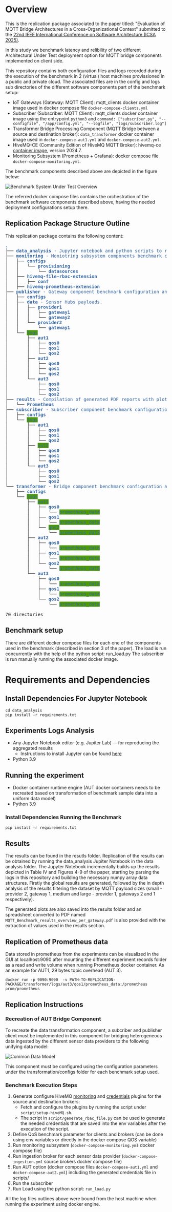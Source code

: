 # Overview
This is the replication package associated to the paper titled: "Evaluation of MQTT Bridge Architectures in a Cross-Organizational Context" submitted to the [22nd IEEE International Conference on Software Architecture (ICSA 2025)](https://conf.researchr.org/home/icsa-2025]).

In this study we benchmark latency and relibility of two different Architectural Under Test deployment option for MQTT bridge components implemented on client side.

This repository contains both configuration files and logs recorded during the execution of the benchmark in 2 (virtual) host machines provissioned in a public and private cloud. The associated files are in the config and logs sub directories of the different software components part of the benchmark setup:
- IoT Gateways (Gateway: MQTT Client): mqtt_clients docker container image used in docker compose file ```docker-compose-clients.yml```
- Subscriber (Subscriber: MQTT Client): mqtt_clients docker container image using the entrypoint ```python3``` and  ```command: ["subscriber.py", "--configfile", "/app/config.yml", "--logfile", "logs/subscriber.log"]```
- Transformer Bridge Processing Component (MQTT Bridge between a source and destination broker): ```data_transformer``` docker container image used in ```docker-compose-aut1.yml``` and ```docker-compose-aut2.yml```.
- HiveMQ-CE (Community Edition of HiveMQ MQTT Broker): hivemq-ce [container image](https://hub.docker.com/r/hivemq/hivemq-ce), version 2024.7.
- Monitoring Subsystem (Prometheus + Grafana): docker compose file ```docker-compose-monitoring.yml```.

The benchmark components described above are depicted in the figure below:

![Benchmark System Under Test Overview](SUT_overview.png)


The referred docker compose files contains the orchestration of the benchmark software components described above, having the needed deployment configurations setup there.

## Replication Package Structure Outline
This replication package contains the following content:
<pre><font color="#3465A4"><b>.</b></font>
├── <font color="#3465A4"><b>data_analysis</b> - Jupyter notebook and python scripts to reproduce result in Table IV and Figures 4-8.</font>
├── <font color="#3465A4"><b>monitoring</b> - Moniotring subsystem components benchmark configuration data.</font>
│   ├── <font color="#3465A4"><b>configs</b></font>
│   │   └── <font color="#3465A4"><b>provisioning</b></font>
│   │       └── <font color="#3465A4"><b>datasources</b></font>
│   ├── <font color="#3465A4"><b>hivemq-file-rbac-extension</b></font>
│   │   ├── <font color="#3465A4"><b>conf</b></font>
│   ├── <font color="#3465A4"><b>hivemq-prometheus-extension</b></font>
├── <font color="#3465A4"><b>publisher</b> - Gateway component benchmark configuration and execution logs data.</font>
│   ├── <font color="#3465A4"><b>configs</b></font>
│   ├── <font color="#3465A4"><b>data</b> - Sensor Hubs payloads.</font>
│   │   ├── <font color="#3465A4"><b>provider1</b></font>
│   │   │   ├── <font color="#3465A4"><b>gateway1</b></font>
│   │   │   └── <font color="#3465A4"><b>gateway2</b></font>
│   │   └── <font color="#3465A4"><b>provider2</b></font>
│   │       └── <font color="#3465A4"><b>gateway1</b></font>
│   └── <span style="background-color:#4E9A06"><font color="#3465A4">logs</font></span>
│       ├── <font color="#3465A4"><b>aut1</b></font>
│       │   ├── <font color="#3465A4"><b>qos0</b></font>
│       │   ├── <font color="#3465A4"><b>qos1</b></font>
│       │   └── <font color="#3465A4"><b>qos2</b></font>
│       ├── <font color="#3465A4"><b>aut2</b></font>
│       │   ├── <font color="#3465A4"><b>qos0</b></font>
│       │   ├── <font color="#3465A4"><b>qos1</b></font>
│       │   └── <font color="#3465A4"><b>qos2</b></font>
│       └── <font color="#3465A4"><b>aut3</b></font>
│           ├── <font color="#3465A4"><b>qos0</b></font>
│           ├── <font color="#3465A4"><b>qos1</b></font>
│           └── <font color="#3465A4"><b>qos2</b></font>
├── <font color="#3465A4"><b>results</b> - Compilation of generated PDF reports with plots.</font>
│   └── <font color="#3465A4"><b>Prometheus</b></font>
├── <font color="#3465A4"><b>subscriber</b> - Subscriber component benchmark configuration and execution logs data.</font>
│   ├── <font color="#3465A4"><b>configs</b></font>
│   └── <span style="background-color:#4E9A06"><font color="#3465A4">logs</font></span>
│       ├── <font color="#3465A4"><b>aut1</b></font>
│       │   ├── <font color="#3465A4"><b>qos0</b></font>
│       │   ├── <font color="#3465A4"><b>qos1</b></font>
│       │   └── <font color="#3465A4"><b>qos2</b></font>
│       ├── <span style="background-color:#4E9A06"><font color="#3465A4">aut2</font></span>
│       │   ├── <font color="#3465A4"><b>qos0</b></font>
│       │   ├── <font color="#3465A4"><b>qos1</b></font>
│       │   └── <font color="#3465A4"><b>qos2</b></font>
│       └── <font color="#3465A4"><b>aut3</b></font>
│           ├── <font color="#3465A4"><b>qos0</b></font>
│           ├── <font color="#3465A4"><b>qos1</b></font>
│           └── <font color="#3465A4"><b>qos2</b></font>
└── <font color="#3465A4"><b>transformer</b> - Bridge component benchmark configuration and execution logs data.</font>
    ├── <font color="#3465A4"><b>configs</b></font>
    └── <span style="background-color:#4E9A06"><font color="#3465A4">logs</font></span>
        ├── <span style="background-color:#4E9A06"><font color="#3465A4">aut1</font></span>
        │   ├── <font color="#3465A4"><b>qos0</b></font>
        │   │   └── <span style="background-color:#4E9A06"><font color="#3465A4">prometheus_data</font></span>
        │   ├── <font color="#3465A4"><b>qos1</b></font>
        │   │   └── <span style="background-color:#4E9A06"><font color="#3465A4">prometheus_data</font></span>
        │   └── <span style="background-color:#4E9A06"><font color="#3465A4">qos2</font></span>
        │       └── <span style="background-color:#4E9A06"><font color="#3465A4">prometheus_data</font></span>
        ├── <font color="#3465A4"><b>aut2</b></font>
        │   ├── <font color="#3465A4"><b>qos0</b></font>
        │   │   └── <span style="background-color:#4E9A06"><font color="#3465A4">prometheus_data</font></span>
        │   ├── <font color="#3465A4"><b>qos1</b></font>
        │   │   └── <span style="background-color:#4E9A06"><font color="#3465A4">prometheus_data</font></span>
        │   └── <font color="#3465A4"><b>qos2</b></font>
        │       └── <span style="background-color:#4E9A06"><font color="#3465A4">prometheus_data</font></span>
        └── <font color="#3465A4"><b>aut3</b></font>
            ├── <font color="#3465A4"><b>qos0</b></font>
            │   └── <span style="background-color:#4E9A06"><font color="#3465A4">prometheus_data</font></span>
            ├── <font color="#3465A4"><b>qos1</b></font>
            │   └── <span style="background-color:#4E9A06"><font color="#3465A4">prometheus_data</font></span>
            └── <font color="#3465A4"><b>qos2</b></font>
                └── <span style="background-color:#4E9A06"><font color="#3465A4">prometheus_data</font></span>

70 directories
</pre>

## Benchmark setup
There are different docker compose files for each one of the components used in the benchmark (described in section 3 of the paper).
The load is run concurrently with the help of the python script: run_load.py
The subscriber is run manually running the associated docker image.

# Requirements and Dependencies

## Install Dependencies For Jupyter Notebook

```shell
cd data_analysis
pip install -r requirements.txt
```

## Experiments Logs Analysis
- Any Jupyter Notebook editor (e.g. Jupiter Lab) -- for reproducing the aggregated results
    - Instructions to install Jupyter can be found [here](https://jupyter.org/install)
- Python 3.9

## Running the experiment
- Docker container runtime engine (AUT docker containers needs to be recreated based on transformation of benchmark sample data into a uniform data model)
- Python 3.9

### Install Dependencies Running the Benchmark

```shell
pip install -r requirements.txt
```


## Results
The results can be found in the resutls folder. Replication of the results can be obtained by running the data_analysis Jupiter Notebook in the data analysis folder.
The Jupyter Notebook incrementally builds up the results depicted in Table IV and Figures 4-9 of the paper, starting by parsing the logs in this repository and building the necessary numpy array data structures. Firstly the global results are generated, followed by the in depth analysis of the results filtering the dataset by MQTT payload sizes (small - provider 2, gateway 1, medium and large - provider 1, gateways 2 and 1 respectively).

The generated plots are also saved into the results folder and an spreadsheet converted to PDF named ```MQTT_Benchmark_results_overview_per_gateway.pdf```  is also provided with the extraction of values used in the results section.

## Replication of Prometheus data
Data stored in prometheus from the experiments can be visualized in the GUI at localhost:9090 after mounting the different experiment records folder as a read and write volume when running Prometheus docker container. As an example for AUT1, 29 bytes topic overhead (AUT 3).

```
docker run -p 9090:9090  -v PATH-TO-REPLICATION-PACKAGE/transformer/logs/aut3/qos1/prometheus_data:/prometheus prom/prometheus
```

## Replication Instructions

### Recreation of AUT Bridge Component
To recreate the data transformation component, a subcriber and publisher client must be implemented in this component for bridging heterogeneous data ingested by the different sensor data providers to the following unifying data model:

![Common Data Model](https://smartoceanplatform.github.io/sodataformat.png)

This component must be configured using the configuration parameters under the transformation/configs folder for each benchmark setup used.

### Benchmark Execution Steps

1. Generate configure HiveMQ [monitoring](https://github.com/hivemq/hivemq-prometheus-extension) and [credentials](https://github.com/hivemq/hivemq-file-rbac-extension) plugins for the source and destination brokers:
   - Fetch and configure the plugins by running the script under ```script/setup-hiveMQ.sh```. 
   - The script in ```script/generate_rbac_file.py``` can be used to generate the needed credentials that are saved into the env variables after the execution of the script. 
3. Define QoS benchmark parameter for clients and brokers (can be done using env variables or directly in the docker compose QOS variable)
2. Run monitoring subsystem (```docker-compose-monitoring.yml``` docker compose file)
3. Run ingestion broker for each sensor data provider (```docker-compose-ingestion.yml``` source brokers docker compose file)
2. Run AUT option (docker compose files ```docker-compose-aut1.yml``` and ```docker-compose-aut2.yml```) including the generated credentials file in scripts/
2. Run the subscriber
4. Run Load using the python script: ```run_load.py```

All the log files outlines above were bound from the host machine when running the experiment using docker engine.

